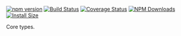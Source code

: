 [![npm version](https://img.shields.io/npm/v/mdln)](https://www.npmjs.com/package/mdln)
[![Build Status](https://app.travis-ci.com/imazzine/mdln.svg?branch=master)](https://app.travis-ci.com/imazzine/mdln)
[![Coverage Status](https://coveralls.io/repos/github/imazzine/mdln/badge.svg?branch=master)](https://coveralls.io/github/imazzine/mdln?branch=master)
[![NPM Downloads](https://img.shields.io/npm/dm/mdln.svg?style=flat)](https://npmcharts.com/compare/mdln?minimal=true)
[![Install Size](https://packagephobia.now.sh/badge?p=mdln)](https://packagephobia.now.sh/result?p=mdln)

Core types.